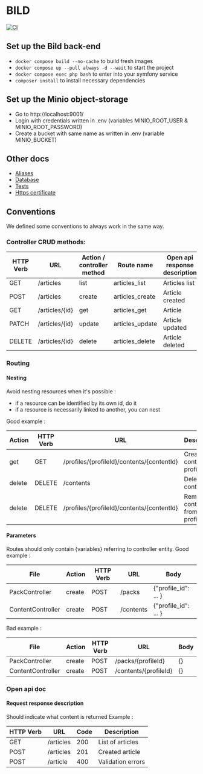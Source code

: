 # BILD

[![CI](https://github.com/bild-application/backend/actions/workflows/ci.yml/badge.svg)](https://github.com/bild-application/backend/actions/workflows/ci.yml)

## Set up the Bild back-end

- `docker compose build --no-cache` to build fresh images
- `docker compose up --pull always -d --wait` to start the project
- `docker compose exec php bash` to enter into your symfony service
- `composer install` to install necessary dependencies

## Set up the Minio object-storage

- Go to http://localhost:9001/
- Login with credentials written in .env (variables MINIO_ROOT_USER & MINIO_ROOT_PASSWORD)
- Create a bucket with same name as written in .env (variable MINIO_BUCKET)

## Other docs

- [Aliases](docs/aliases.md)
- [Database](docs/db.md)
- [Tests](docs/testing.md)
- [Https certificate](docs/tls.md)

## Conventions

We defined some conventions to always work in the same way.

### Controller CRUD methods:

| HTTP Verb | URL            | Action / controller method | Route name      | Open api response description |
|-----------|----------------|----------------------------|-----------------|-------------------------------|
| GET       | /articles      | list                       | articles_list   | Articles list                 |
| POST      | /articles      | create                     | articles_create | Article created               |
| GET       | /articles/{id} | get                        | articles_get    | Article                       |
| PATCH     | /articles/{id} | update                     | articles_update | Article updated               |
| DELETE    | /articles/{id} | delete                     | articles_delete | Article deleted               |

### Routing

#### Nesting

Avoid nesting resources when it's possible :

- if a resource can be identified by its own id, do it
- if a resource is necessarily linked to another, you can nest

Good example :

| Action | HTTP Verb | URL                                        | Description                     |
|--------|-----------|--------------------------------------------|---------------------------------|
| get    | GET       | /profiles/{profileId}/contents/{contentId} | Create a content in a profile   |
| delete | DELETE    | /contents                                  | Delete a content                |
| delete | DELETE    | /profiles/{profileId}/contents/{contentId} | Remove a content from a profile |

#### Parameters

Routes should only contain {variables} referring to controller entity.
Good example :

| File              | Action | HTTP Verb | URL       | Body                 |
|-------------------|--------|-----------|-----------|----------------------|
| PackController    | create | POST      | /packs    | {"profile_id": ... } |
| ContentController | create | POST      | /contents | {"profile_id": ... } |

Bad example :

| File              | Action | HTTP Verb | URL                   | Body |
|-------------------|--------|-----------|-----------------------|------|
| PackController    | create | POST      | /packs/{profileId}    | {}   |
| ContentController | create | POST      | /contents/{profileId} | {}   |

### Open api doc

#### Request response description

Should indicate what content is returned
Example :

| HTTP Verb | URL       | Code | Description       |
|-----------|-----------|------|-------------------|
| GET       | /articles | 200  | List of articles  |
| POST      | /articles | 201  | Created article   |
| POST      | /article  | 400  | Validation errors |
